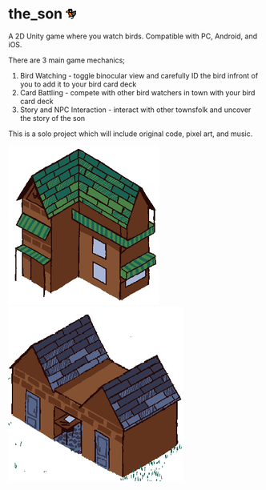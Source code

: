 # the_son ![robin](https://github.com/Failed-Captcha2/the_son/blob/bd03f0142731c72497af779c1115c06ce8919fc1/the%20son/Assets/Art/Birds/robin.png)
A 2D Unity game where you watch birds. Compatible with PC, Android, and iOS. 

There are 3 main game mechanics;
1. Bird Watching - toggle binocular view and carefully ID the bird infront of you to add it to your bird card deck
2. Card Battling - compete with other bird watchers in town with your bird card deck
3. Story and NPC Interaction - interact with other townsfolk and uncover the story of the son

This is a solo project which will include original code, pixel art, and music.

![house1](https://github.com/Failed-Captcha2/the_son/blob/bd03f0142731c72497af779c1115c06ce8919fc1/the%20son/Assets/Art/Buildings/house1.png)
![house3](https://github.com/Failed-Captcha2/the_son/blob/bd03f0142731c72497af779c1115c06ce8919fc1/the%20son/Assets/Art/Buildings/house3.png)

